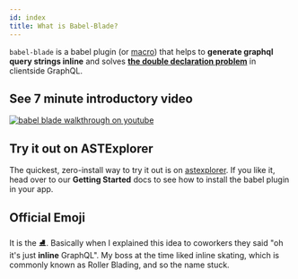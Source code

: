 ```yaml
---
id: index
title: What is Babel-Blade?
---
```


`babel-blade` is a babel plugin (or [macro](https://github.com/kentcdodds/babel-plugin-macros)) that helps to **generate graphql query strings inline** and solves **[the double declaration problem](declarationdeclaration)** in clientside GraphQL.

## See 7 minute introductory video

[![babel blade walkthrough on youtube](https://user-images.githubusercontent.com/6764957/42730215-f92fc024-87bc-11e8-9929-c614710920ee.png)](https://www.youtube.com/watch?v=z9wKcRjNqlw)

## Try it out on ASTExplorer

The quickest, zero-install way to try it out is on [astexplorer](http://astexplorer.net/#/gist/01983f61e310f1eaf6b12a221556a937/7e9ae4d3b406ed94d92f6931c0474f964e1ae990). If you like it, head over to our **Getting Started** docs to see how to install the babel plugin in your app.

## Official Emoji

It is the ⛸️. Basically when I explained this idea to coworkers they said "oh it's just **inline** GraphQL". My boss at the time liked inline skating, which is commonly known as Roller Blading, and so the name stuck.